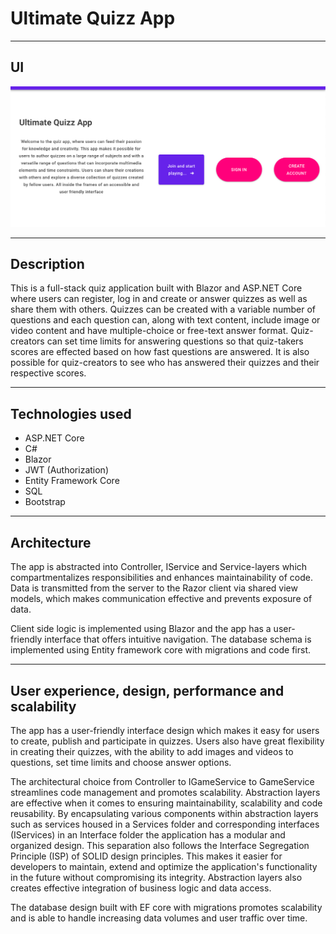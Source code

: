 # Ultimate Quizz App

---

## UI

![User interface](Quizz-app-user-interface.png)

---

## Description

This is a full-stack quiz application built with Blazor and ASP.NET Core where users can register, log in and create or answer quizzes as well as share them with others. Quizzes can be created with a variable number of questions and each question can, along with text content, include image or video content and have multiple-choice or free-text answer format. Quiz-creators can set time limits for answering questions so that quiz-takers scores are effected based on how fast questions are answered. It is also possible for quiz-creators to see who has answered their quizzes and their respective scores. 

---

## Technologies used

 - ASP.NET Core
 - C#
 - Blazor 
 - JWT (Authorization)
 - Entity Framework Core
 - SQL 
 - Bootstrap

---

## Architecture

The app is abstracted into Controller, IService and Service-layers which compartmentalizes responsibilities and enhances maintainability of code. Data is transmitted from the server to the Razor client via shared view models, which makes communication effective and prevents exposure of data. 

Client side logic is implemented using Blazor and the app has a user-friendly interface that offers intuitive navigation. The database schema is implemented using Entity framework core with migrations and code first.

---

## User experience, design, performance and scalability

The app has a user-friendly interface design which makes it easy for users to create, publish and participate in quizzes. Users also have great flexibility in creating their quizzes, with the ability to add images and videos to questions, set time limits and choose answer options. 


The architectural choice from Controller to IGameService to GameService streamlines code management and promotes scalability. Abstraction layers are effective when it comes to ensuring maintainability, scalability and code reusability. By encapsulating various components within abstraction layers such as services housed in a Services folder and corresponding interfaces (IServices) in an Interface folder the application has a modular and organized design. This separation also follows the Interface Segregation Principle (ISP) of SOLID design principles. This makes it easier for developers to maintain, extend and optimize the application's functionality in the future without compromising its integrity. Abstraction layers also creates effective integration of business logic and data access. 


The database design built with EF core with migrations promotes scalability and is able to handle increasing data volumes and user traffic over time.
